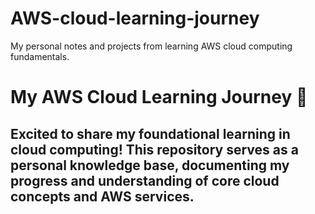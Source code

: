 # AWS-cloud-learning-journey
My personal notes and projects from learning AWS cloud computing fundamentals.

# My AWS Cloud Learning Journey 🚀

Excited to share my foundational learning in cloud computing! This repository serves as a personal knowledge base, documenting my progress and understanding of core cloud concepts and AWS services.
---
